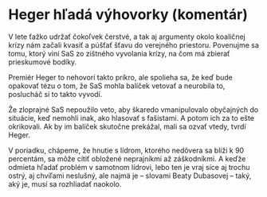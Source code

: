 # Heger hľadá výhovorky (komentár)

V lete ťažko udržať čokoľvek čerstvé, a tak aj argumenty okolo koaličnej krízy nám začali kvasiť a púšťať šťavu do verejného priestoru. Povenujme sa tomu, ktorý viní SaS zo zištného vyvolania krízy, na čom má zbierať prieskumové bodíky.

Premiér Heger to nehovorí takto príkro, ale spolieha sa, že keď bude opakovať tézu o tom, že SaS mohla balíček vetovať a neurobila to, poslucháč si to takto vyvodí.

Že zloprajné SaS nepoužilo veto, aby škaredo vmanipulovalo obyčajných do situácie, keď nemohli inak, ako hlasovať s fašistami. A potom ich za to ešte okrikovali. Ak by im balíček skutočne prekážal, mali sa ozvať vtedy, tvrdí Heger.

V poriadku, chápeme, že hnutie s lídrom, ktorého nedôvera sa blíži k 90 percentám, sa môže cítiť obložené neprajníkmi až záškodníkmi. A keďže odmieta hľadať problém v samotnom lídrovi, lebo ten je vraj síce aj trochu ostrý, aj chvíľami neslušný, ale najmä je – slovami Beaty Dubasovej – taký, aký je, musí sa rozhliadať naokolo.
